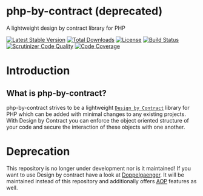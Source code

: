 # php-by-contract (deprecated)

A lightweight design by contract library for PHP 

[![Latest Stable Version](https://poser.pugx.org/techdivision/php-by-contract/v/stable.png)](https://packagist.org/packages/techdivision/php-by-contract) [![Total Downloads](https://poser.pugx.org/techdivision/php-by-contract/downloads.png)](https://packagist.org/packages/techdivision/php-by-contract) [![License](https://poser.pugx.org/techdivision/php-by-contract/license.png)](https://packagist.org/packages/techdivision/php-by-contract) [![Build Status](https://travis-ci.org/techdivision/php-by-contract.png)](https://travis-ci.org/techdivision/php-by-contract) [![Scrutinizer Code Quality](https://scrutinizer-ci.com/g/techdivision/php-by-contract/badges/quality-score.png?b=master)](https://scrutinizer-ci.com/g/techdivision/php-by-contract/?branch=master) [![Code Coverage](https://scrutinizer-ci.com/g/techdivision/php-by-contract/badges/coverage.png?b=master)](https://scrutinizer-ci.com/g/techdivision/php-by-contract/?branch=master)

# Introduction

What is php-by-contract?
-----------------

php-by-contract strives to be a lightweight [`Design by Contract`](<http://en.wikipedia.org/wiki/Design_by_contract>) library for PHP which can be added with minimal changes
to any existing projects.
With Design by Contract you can enforce the object oriented structure of your code and secure the interaction of these
objects with one another.

# Deprecation

This repository is no longer under development nor is it maintained! If you want to use Design by contract have a look at [Doppelgaenger](https://github.com/appserver-io/doppelgaenger).
It will be maintained instead of this repository and additionally offers [AOP](https://en.wikipedia.org/wiki/Aspect-oriented_programming) features as well.
